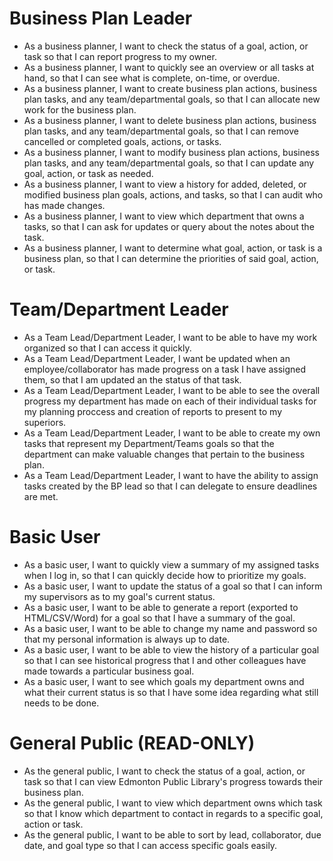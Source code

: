 
Business Plan Leader
====================
- As a business planner, I want to check the status of a goal, action, or task 
  so that I can report progress to my owner.
- As a business planner, I want to quickly see an overview or all tasks at
  hand, so that I can see what is complete, on-time, or overdue.
- As a business planner, I want to create business plan actions, business plan 
  tasks, and any team/departmental goals, so that I can allocate new work for
  the business plan.
- As a business planner, I want to delete business plan actions, business plan 
  tasks, and any team/departmental goals, so that I can remove cancelled or
  completed goals, actions, or tasks.
- As a business planner, I want to modify business plan actions, business plan 
  tasks, and any team/departmental goals, so that I can update any goal,
  action, or task as needed.
- As a business planner, I want to view a history for added, deleted, or
  modified business plan goals, actions, and tasks, so that I can audit who
  has made changes.
- As a business planner, I want to view which department that owns a tasks, 
  so that I can ask for updates or query about the notes about the task.
- As a business planner, I want to determine what goal, action, or task is a 
  business plan, so that I can determine the priorities of said goal, action,
  or task.

Team/Department Leader
======================
- As a Team Lead/Department Leader, I want to be able to have my work
  organized so that I can access it quickly.
- As a Team Lead/Department Leader, I want be updated when an
  employee/collaborator has made progress on a task I have assigned them, so
  that I am updated an the status of that task.
- As a Team Lead/Department Leader, I want to be able to see the overall 
  progress my department has made on each of their individual tasks for my
  planning proccess and creation of reports to present to my superiors.
- As a Team Lead/Department Leader, I want to be able to create my own tasks
  that represent my Department/Teams goals so that the department can make
  valuable changes that pertain to the business plan.
- As a Team Lead/Department Leader, I want to have the ability to assign tasks
  created by the BP lead so that I can delegate to ensure deadlines are met. 

Basic User
==========
- As a basic user, I want to quickly view a summary of my assigned tasks when I
 log in, so that I can quickly decide how to prioritize my goals.
- As a basic user, I want to update the status of a goal so that I can inform 
my supervisors as to my goal's current status.
- As a basic user, I want to be able to generate a report 
(exported to HTML/CSV/Word) for a goal so that I have a summary of the goal.
- As a basic user, I want to be able to change my name and password so that my
 personal information is always up to date.
- As a basic user, I want to be able to view the history of a particular goal
so that I can see historical progress that I and other colleagues have made
towards a particular business goal.
- As a basic user, I want to see which goals my department owns and what
their current status is so that I have some idea regarding what still needs
to be done.

General Public (READ-ONLY)
==========================
- As the general public, I want to check the status of a goal, action, or task
  so that I can view Edmonton Public Library's progress towards their 
  business plan.
- As the general public, I want to view which department owns which task so
  that I know which department to contact in regards to a specific goal,
  action or task.
- As the general public, I want to be able to sort by lead, collaborator, 
  due date, and goal type so that I can access specific goals easily.
